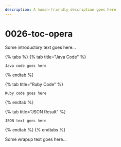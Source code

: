 ```yaml
---
description: A human-friendly description goes here
---
```


# 0026-toc-opera

Some introductory text goes here...

{% tabs %}
{% tab title="Java Code" %}
```text
Java code goes here
```
{% endtab %}

{% tab title="Ruby Code" %}
```text
Ruby code goes here
```
{% endtab %}

{% tab title="JSON Result" %}
```text
JSON text goes here
```
{% endtab %}
{% endtabs %}

Some wrapup text goes here...

